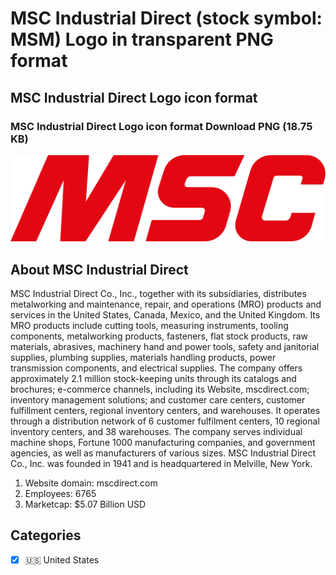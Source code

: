 # MSC Industrial Direct (stock symbol: MSM) Logo in transparent PNG format

## MSC Industrial Direct Logo icon format

### MSC Industrial Direct Logo icon format Download PNG (18.75 KB)

![MSC Industrial Direct Logo icon format Download PNG (18.75 KB)](/img/orig/MSM-2851a1c4.png)

## About MSC Industrial Direct

MSC Industrial Direct Co., Inc., together with its subsidiaries, distributes metalworking and maintenance, repair, and operations (MRO) products and services in the United States, Canada, Mexico, and the United Kingdom. Its MRO products include cutting tools, measuring instruments, tooling components, metalworking products, fasteners, flat stock products, raw materials, abrasives, machinery hand and power tools, safety and janitorial supplies, plumbing supplies, materials handling products, power transmission components, and electrical supplies. The company offers approximately 2.1 million stock-keeping units through its catalogs and brochures; e-commerce channels, including its Website, mscdirect.com; inventory management solutions; and customer care centers, customer fulfillment centers, regional inventory centers, and warehouses. It operates through a distribution network of 6 customer fulfilment centers, 10 regional inventory centers, and 38 warehouses. The company serves individual machine shops, Fortune 1000 manufacturing companies, and government agencies, as well as manufacturers of various sizes. MSC Industrial Direct Co., Inc. was founded in 1941 and is headquartered in Melville, New York.

1. Website domain: mscdirect.com
2. Employees: 6765
3. Marketcap: $5.07 Billion USD


## Categories
- [x] 🇺🇸 United States
